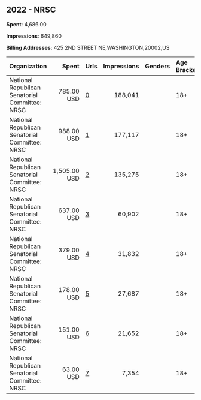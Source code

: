 ## 2022 - NRSC 
**Spent**: 4,686.00

**Impressions**: 649,860

**Billing Addresses**: 425 2ND STREET NE,WASHINGTON,20002,US

|Organization|Spent|Urls|Impressions|Genders|Age Brackets|Country Codes|
|:---|---:|:---|---:|:---|:---|:---|
|National Republican Senatorial Committee: NRSC|785.00 USD|[0](https://www.snap.com/political-ads/asset/797b99fbb91a61a4b90f31ba7109ff9904ef90f25236c388aae683a62647bdcf?mediaType=png)|188,041||18+|united states|
|National Republican Senatorial Committee: NRSC|988.00 USD|[1](https://www.snap.com/political-ads/asset/50881c245b281c0d48042b6ead129bc3d7d406a208041b645f3e8ab892b3ad16?mediaType=png)|177,117||18+|united states|
|National Republican Senatorial Committee: NRSC|1,505.00 USD|[2](https://www.snap.com/political-ads/asset/d964638f5e7ca92691cff106655a14c1f65ab2397f8d73151f6c6ec5721bcabb?mediaType=mp4)|135,275||18+|united states|
|National Republican Senatorial Committee: NRSC|637.00 USD|[3](https://www.snap.com/political-ads/asset/9c332d60255a9422542dc9474fe5c58c1b04ac11243f8b9bd7f79a1658b79f75?mediaType=mp4)|60,902||18+|united states|
|National Republican Senatorial Committee: NRSC|379.00 USD|[4](https://www.snap.com/political-ads/asset/cce72d8af2181c58edd760d83edb163b21d4a264d78959bd88f71067c6642f15?mediaType=png)|31,832||18+|united states|
|National Republican Senatorial Committee: NRSC|178.00 USD|[5](https://www.snap.com/political-ads/asset/96f20e207ee1b3a64d016bb3b033f46b2e9e364d5971ecceb07199738790d64f?mediaType=png)|27,687||18+|united states|
|National Republican Senatorial Committee: NRSC|151.00 USD|[6](https://www.snap.com/political-ads/asset/02c8238bc3f4bd602d0300533c4195c0b655631fcaf8e5c9c5752ea717bad425?mediaType=png)|21,652||18+|united states|
|National Republican Senatorial Committee: NRSC|63.00 USD|[7](https://www.snap.com/political-ads/asset/7100fdad27c0ef976aa3baf7662cbe317bdacedad71fc0b9ecad8e6453703803?mediaType=png)|7,354||18+|united states|
